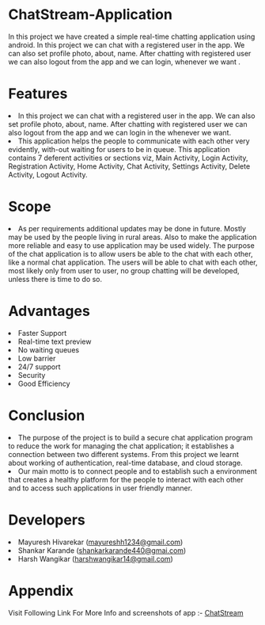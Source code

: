 # ChatStream-Application
In this project we have created a simple real-time chatting application using android. In this project we can chat with a registered user in the app. We can also set profile photo, about, name. After chatting with registered user we can also logout from the app and we can login, whenever we want .   

# Features
<li>In this project we can chat with a registered user in the app. We can also set profile photo, about, name. After chatting with registered user we can also logout from the app and we can login in the whenever we want.</li>
<li>This application helps the people to communicate with each other very evidently, with-out waiting for users to be in queue. This application contains 7 deferent activities or sections viz, Main Activity, Login Activity, Registration Activity, Home Activity, Chat Activity, Settings Activity, Delete Activity, Logout Activity.
</li>

# Scope
<li justify>As per requirements additional updates may be done in future. Mostly may be used by the people living in rural areas. Also to make the application more reliable and easy to use application may be used widely. The purpose of the chat application is to allow users be able to the chat with each other, like a normal chat application. The users will be able to chat with each other, most likely only from user to user, no group chatting will be developed, unless there is time to do so.</li>

# Advantages 
<li>Faster Support</li>
<li>Real-time text preview</li>
<li>No waiting queues</li>
<li>Low barrier</li>
<li>24/7 support</li>
<li>Security</li>
<li>Good Efficiency</li>

# Conclusion
<li>The purpose of the project is to build a secure chat application program to reduce the work for managing the chat application; it            establishes a connection between two different systems. From this project we learnt about working of authentication, real-time database, and cloud storage.
</li>
<li>Our main motto is to connect people and to establish such a environment that creates a healthy platform for the people to interact with each other and to access such applications in user friendly manner.</li>

# Developers
<li>Mayuresh Hivarekar (<a href="https://mayuresh02.github.io/PortfolioWebsite">mayureshh1234@gmail.com</a>)</li>
<li>Shankar Karande (<a href="mailto:shankarkarande440@gmail.com">shankarkarande440@gmai.com</a>)</li>
<li>Harsh Wangikar (<a href="harshwangikar14@gmail.com">harshwangikar14@gmail.com</a>)</li>
</ul>

# Appendix
<p dir="auto">Visit Following Link For More Info and screenshots of app :-
<a href="https://shankarkarandeprojects.blogspot.com/2022/02/realtime-chatting-application-chatstream.html" rel="nofollow">ChatStream</a></p>
